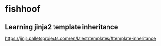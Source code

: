 # fishhoof

## Learning jinja2 template inheritance

https://jinja.palletsprojects.com/en/latest/templates/#template-inheritance
